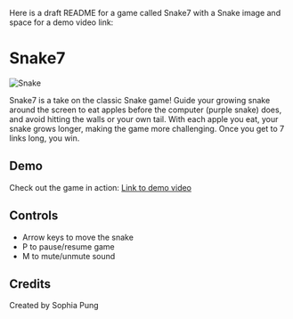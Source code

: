 Here is a draft README for a game called Snake7 with a Snake image and space for a demo video link:

# Snake7

![Snake](https://i.imgur.com/E7AN0i9.png)

Snake7 is a take on the classic Snake game! Guide your growing snake around the screen to eat apples before the computer (purple snake) does, and avoid hitting the walls or your own tail. With each apple you eat, your snake grows longer, making the game more challenging. Once you get to 7 links long, you win.  

## Demo

Check out the game in action: [Link to demo video](https://cloud-o6qlfh3j5-hack-club-bot.vercel.app/0final_snake_demo.mp4)

## Controls

- Arrow keys to move the snake
- P to pause/resume game
- M to mute/unmute sound

## Credits

Created by Sophia Pung